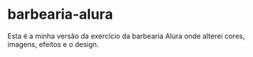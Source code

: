 # barbearia-alura

Esta é a minha versão da exercício da barbearia Alura onde alterei cores, imagens, efeitos e o design.
